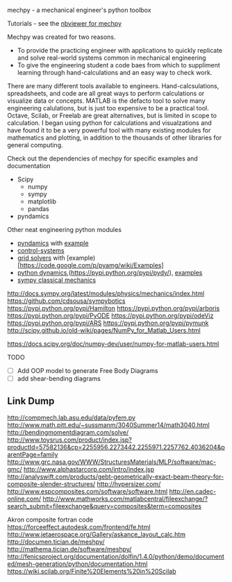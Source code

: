 mechpy - a mechanical engineer's python toolbox

Tutorials - see the [nbviewer for mechpy](http://nbviewer.jupyter.org/github/nagordon/mechpy/blob/master/mechpy.ipynb)

Mechpy was created for two reasons. 
 * To provide the practicing engineer with applications to quickly replicate and solve real-world systems common in mechanical engineering
 * To give the engineering student a code baes from which to suppliment learning through hand-calculations and an easy way to check work.

There are many different tools available to engineers. Hand-calcsulations, spreadsheets, and code are all great ways to perform calculations or visualize data or concepts. MATLAB is the defacto tool to solve many engineering calulations, but is just too expensive to be a practical tool. Octave, Scilab, or Freelab are great alternatives, but is limited in scope to calculation. I began using python for calculations and visualzations and have found it to be a very powerful tool with many existing modules for mathematics and plotting, in addition to the thousands of other libraries for general computing.

Check out the dependencies of mechpy for specific examples and documentation
 * Scipy
   * numpy
   * sympy
   * matplotlib
   * pandas
 * pyndamics
   
Other neat engineering python modules 
 * [pyndamics]() with [example](http://nbviewer.ipython.org/gist/bblais/7321928)
 * [control-systems](https://github.com/python-control/python-control)
 * [grid solvers](http://pyamg.org/) with [example)[https://code.google.com/p/pyamg/wiki/Examples]
 * [python dynamics](http://www.pydy.org/),(https://pypi.python.org/pypi/pydy/), [examples](#http://nbviewer.jupyter.org/github/pydy/pydy-tutorial-human-standing/tree/online-read/notebooks/)
 * [sympy classical mechanics](http://docs.sympy.org/latest/modules/physics/mechanics/index.html)

http://docs.sympy.org/latest/modules/physics/mechanics/index.html
https://github.com/cdsousa/sympybotics
https://pypi.python.org/pypi/Hamilton
https://pypi.python.org/pypi/arboris
https://pypi.python.org/pypi/PyODE
https://pypi.python.org/pypi/odeViz
https://pypi.python.org/pypi/ARS
https://pypi.python.org/pypi/pymunk
http://scipy.github.io/old-wiki/pages/NumPy_for_Matlab_Users.html
 
 https://docs.scipy.org/doc/numpy-dev/user/numpy-for-matlab-users.html
 
TODO
 - [ ] Add OOP model to generate Free Body Diagrams
 - [ ] add shear-bending diagrams 
 
## Link Dump
http://compmech.lab.asu.edu/data/pyfem.py
http://www.math.pitt.edu/~sussmanm/3040Summer14/math3040.html
http://bendingmomentdiagram.com/solve/
http://www.toysrus.com/product/index.jsp?productId=57582136&cp=2255956.2273442.2255971.2257762.4036204&parentPage=family
http://www.grc.nasa.gov/WWW/StructuresMaterials/MLP/software/mac-gmc/
http://www.alphastarcorp.com/intro/index.jsp
http://analyswift.com/products/gebt-geometrically-exact-beam-theory-for-composite-slender-structures/
http://hypersizer.com/
http://www.espcomposites.com/software/software.html
http://en.cadec-online.com/
http://www.mathworks.com/matlabcentral/fileexchange/?search_submit=fileexchange&query=composites&term=composites
 
Akron composite fortran code
https://forceeffect.autodesk.com/frontend/fe.html
http://www.jetaerospace.org/Gallery/askance_layout_calc.htm
http://documen.tician.de/meshpy/
http://mathema.tician.de/software/meshpy/
http://fenicsproject.org/documentation/dolfin/1.4.0/python/demo/documented/mesh-generation/python/documentation.html
https://wiki.scilab.org/Finite%20Elements%20in%20Scilab